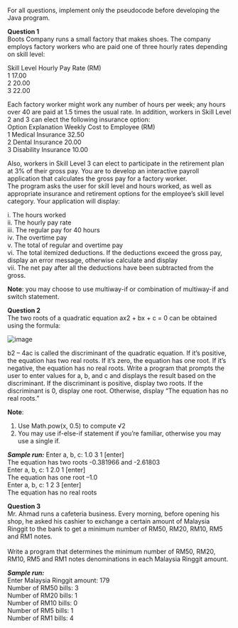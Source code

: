 For all questions, implement only the pseudocode before developing the Java program.

**Question 1**<br/>
Boots Company runs a small factory that makes shoes. The company employs factory workers who are paid one of three hourly rates depending on skill level:<br/>

Skill Level Hourly Pay Rate (RM)<br/>
1     17.00<br/>
2     20.00<br/>
3     22.00<br/>

Each factory worker might work any number of hours per week; any hours over 40 are paid at 1.5 times the usual rate. In addition, workers in Skill Level 2 and 3 can elect the following insurance option:<br/>
Option    Explanation Weekly Cost to Employee (RM)<br/>
1         Medical Insurance 32.50<br/>
2         Dental Insurance 20.00<br/>
3         Disability Insurance 10.00<br/>

Also, workers in Skill Level 3 can elect to participate in the retirement plan at 3% of their gross pay. You are to develop an interactive payroll application that calculates the gross pay for a factory worker.<br/> 
The program asks the user for skill level and hours worked, as well as appropriate insurance and retirement options for the employee’s skill level category. Your application will display:<br/>

i. The hours worked<br/>
ii. The hourly pay rate<br/>
iii. The regular pay for 40 hours<br/>
iv. The overtime pay<br/>
v. The total of regular and overtime pay<br/>
vi. The total itemized deductions. If the deductions exceed the gross pay, display an error message, otherwise calculate and display<br/>
vii. The net pay after all the deductions have been subtracted from the gross.<br/>

**Note**: you may choose to use multiway-if or combination of multiway-if and switch statement.<br/>

**Question 2**<br/>
The two roots of a quadratic equation ax2 + bx + c = 0 can be obtained using the formula:<br/>

![image](https://github.com/irfanghapar/Java-Programming/assets/87377657/7184d5db-4ddd-4811-b9bf-30a3232009be)<br/>

b2 – 4ac is called the discriminant of the quadratic equation. If it’s positive, the equation has two real roots. If it’s zero, the equation has one root. If it’s negative, the equation has no real roots.
Write a program that prompts the user to enter values for a, b, and c and displays the result based on the discriminant. If the discriminant is positive, display two roots. If the discriminant is 0, display one root. Otherwise, display “The equation has no real roots.”

**Note**:<br/>
1. Use Math.pow(x, 0.5) to compute √2<br/>
2. You may use if-else-if statement if you’re familiar, otherwise you may use a single if.<br/>
   
_**Sample run:**_
Enter a, b, c: 1.0 3 1 [enter]<br/>
The equation has two roots -0.381966 and -2.61803<br/>
Enter a, b, c: 1 2.0 1 [enter]<br/>
The equation has one root –1.0<br/>
Enter a, b, c: 1 2 3 [enter]<br/>
The equation has no real roots<br/>

**Question 3**<br/>
Mr. Ahmad runs a cafeteria business. Every morning, before opening his shop, he asked his cashier to exchange a certain amount of Malaysia Ringgit to the bank to get a minimum number of RM50, RM20, RM10, RM5 and RM1 notes.<br/>
<br/>Write a program that determines the minimum number of RM50, RM20, RM10, RM5 and RM1 notes denominations in each Malaysia Ringgit amount.<br/>

_**Sample run:**_<br/>
Enter Malaysia Ringgit amount: 179<br/>
Number of RM50 bills: 3<br/>
Number of RM20 bills: 1<br/>
Number of RM10 bills: 0<br/>
Number of RM5 bills: 1<br/>
Number of RM1 bills: 4<br/>
